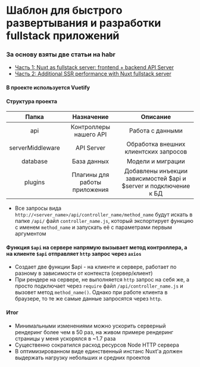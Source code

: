 # Шаблон для быстрого развертывания и разработки fullstack приложений

### За основу взяты две статьи на habr

- [Часть 1: Nuxt as fullstack server: frontend + backend API Server](https://habr.com/ru/post/501652)
- [Часть 2: Additional SSR performance with Nuxt fullstack server](https://habr.com/ru/post/501688)

#### В проекте используется Vuetify

#### Структура проекта
| Папка | Назначение    | Описание   |
| :---:   | :---: | :---: |
| api | Контроллеры нашего API   | Работа с данными   |
| serverMiddleware | API Server   | Обработка внешних клиентских запросов   |
| database | База данных   | Модели и миграции   |
| plugins | Плагины для работы приложения   | Добавлены инъекции зависимостей $api и $server и подключение к БД   |

- Все запросы вида `http://<server_name>/api/controller_name/method_name` будут искать в папке `/api/`
  файл `controller_name.js`, который экспортирует функцию с именем `method_name` и запускать её
  с параметрами первым аргументом

#### Функция `$api` на сервере  напрямую вызывает метод контроллера, а на клиенте `$api` отправляет `http` запрос через `axios`

- Создает две функции $api - на клиенте и сервере, работает по разному в зависимости от контекста (сервер/клиент)
- При рендере на сервере, не выполняется `http` запрос на себя же,
  а просто подключает через `require` файл `/api/controller_name.js` и вызовет метод `method_name()`.
  Однако при работе клиента в браузере, то те же самые данные запросятся через `http`.

#### Итог
- Минимальными изменениями можно ускорить серверный рендеринг более чем в 50 раз, на живом примере рендеринг страницы у меня ускорялся в ~1.7 раза
- Существенно сократился расход ресурсов Node HTTP сервера
- В оптимизированном виде единственный инстанс Nuxt'а должен выдержать нагрузку небольших и средних проектов

